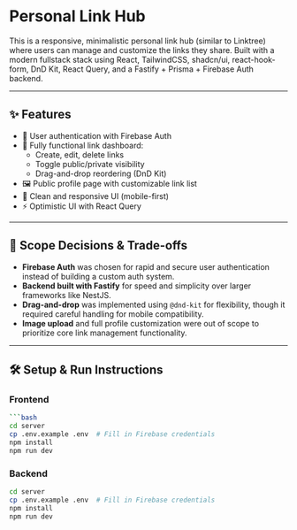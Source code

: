 # Personal Link Hub

This is a responsive, minimalistic personal link hub (similar to Linktree) where users can manage and customize the links they share. Built with a modern fullstack stack using React, TailwindCSS, shadcn/ui, react-hook-form, DnD Kit, React Query, and a Fastify + Prisma + Firebase Auth backend.

---

## ✨ Features

- 🔐 User authentication with Firebase Auth
- 🧩 Fully functional link dashboard:
  - Create, edit, delete links
  - Toggle public/private visibility
  - Drag-and-drop reordering (DnD Kit)
- 🖼️ Public profile page with customizable link list
- 💅 Clean and responsive UI (mobile-first)
- ⚡ Optimistic UI with React Query

---

## 📌 Scope Decisions & Trade-offs

- **Firebase Auth** was chosen for rapid and secure user authentication instead of building a custom auth system.
- **Backend built with Fastify** for speed and simplicity over larger frameworks like NestJS.
- **Drag-and-drop** was implemented using `@dnd-kit` for flexibility, though it required careful handling for mobile compatibility.
- **Image upload** and full profile customization were out of scope to prioritize core link management functionality.

---

## 🛠 Setup & Run Instructions

### Frontend

````bash
```bash
cd server
cp .env.example .env  # Fill in Firebase credentials
npm install
npm run dev
````

### Backend

```bash
cd server
cp .env.example .env  # Fill in Firebase credentials
npm install
npm run dev
```
